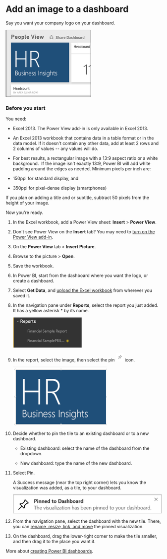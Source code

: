 ﻿<properties 
   pageTitle="Add an image to a dashboard"
   description="Add an image to a dashboard"
   services="powerbi" 
   documentationCenter="" 
   authors="v-aljenk" 
   manager="mblythe" 
   editor=""
   tags=""/>
 
<tags
   ms.service="powerbi"
   ms.devlang="NA"
   ms.topic="article"
   ms.tgt_pltfrm="NA"
   ms.workload="powerbi"
   ms.date="10/14/2015"
   ms.author="v-aljenk"/>

# Add an image to a dashboard

Say you want your company logo on your dashboard. 

![](media/powerbi-service-add-an-image-to-a-dashboard/imageTile13x9.png)

### Before you start

You need:

- Excel 2013. The Power View add-in is only available in Excel 2013.

- An Excel 2013 workbook that contains data in a table format or in the data model. If it doesn't contain any other data, add at least 2 rows and 2 columns of values -- any values will do. 

- For best results, a rectangular image with a 13:9 aspect ratio or a white background.  If the image isn't exactly 13:9, Power BI will add white padding around the edges as needed. Minimum pixels per inch are:

 - 150ppi for standard display, and

 - 350ppi for pixel-dense display (smartphones)

If you plan on adding a title and or subtitle, subtract 50 pixels from the height of your image.

Now you're ready.

1.  In the Excel workbook, add a Power View sheet: **Insert** \> **Power View**.

2.  Don't see Power View on the **Insert** tab? You may need to [turn on the Power View add-in](https://support.office.com/article/Create-a-Power-View-sheet-in-Excel-2013-b23d768d-7586-47fe-97bd-89b80967a405?ui=en-US&rs=en-US&ad=US).

3.  On the **Power View** tab \> **Insert Picture**.

4.  Browse to the picture \> **Open**.

5.  Save the workbook.

6.  In Power BI, start from the dashboard where you want the logo, or create a dashboard.

7.  Select **Get Data**, and [upload the Excel workbook](powerbi-service-excel-data.md-excel-data-in-power-bi) from wherever you saved it.

8.  In the navigation pane under **Reports**, select the report you just added. It has a yellow asterisk \* by its name. 

    ![](media/powerbi-service-add-an-image-to-a-dashboard/PBI_NewRptYellowAsterisk.png)

9.  In the report, select the image, then select the pin ![](media/powerbi-service-add-an-image-to-a-dashboard/PBI_PinTile.png) icon.

    ![](media/powerbi-service-add-an-image-to-a-dashboard/pinImageTile.png)

10. Decide whether to pin the tile to an existing dashboard or to a new dashboard. 

     -   Existing dashboard: select the name of the dashboard from the dropdown.

     -   New dashboard: type the name of the new dashboard.

11. Select Pin.

    A Success message (near the top right corner) lets you know the visualization was added, as a tile, to your dashboard.

    ![](media/powerbi-service-add-an-image-to-a-dashboard/pinSuccess.png)

12. From the navigation pane, select the dashboard with the new tile. There, you can [rename, resize, link, and move](powerbi-service-edit-a-tile-in-a-dashboard.md) the pinned visualization.

13. On the dashboard, drag the lower-right corner to make the tile smaller, and then drag it to the place you want it.

More about [creating Power BI dashboards](powerbi-service-create-a-dashboard.md-create-a-power-bi-dashboard).

